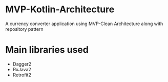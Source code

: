 # MVP-Kotlin-Architecture

A currency converter application using MVP-Clean Architecture along with repository pattern

# Main libraries used

* Dagger2
* RxJava2
* Retrofit2
